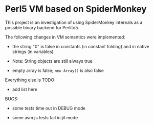 # Perl5 VM based on SpiderMonkey

This project is an investigation of using SpiderMonkey internals
as a possible binary backend for Perlito5.

The following changes in VM semantics were implemented:

- the string "0" is false in constants (in constant folding) and in native strings (in variables)

 - Note: String objects are still always true

- empty array is false; `new Array()` is also false

Everything else is TODO:

- add list here

BUGS: 

- some tests time out in DEBUG mode

- some asm.js tests fail in jit mode

